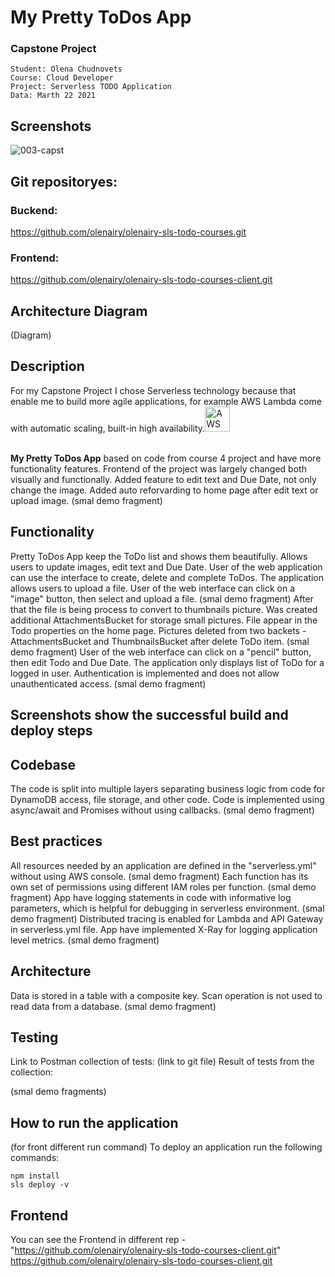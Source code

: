 

# My Pretty ToDos App
### Capstone Project
```
Student: Olena Chudnovets
Course: Cloud Developer
Project: Serverless TODO Application
Data: Marth 22 2021
```
## Screenshots
![003-capst](https://user-images.githubusercontent.com/67039993/112070107-d22e7480-8b4b-11eb-90fc-8b8ddc924cce.png)

## Git repositoryes: 

### Buckend:
https://github.com/olenairy/olenairy-sls-todo-courses.git

### Frontend:
https://github.com/olenairy/olenairy-sls-todo-courses-client.git

## Architecture Diagram
(Diagram)
## Description
For my Capstone Project I chose Serverless technology because that enable me to build more agile applications, for example AWS Lambda come with automatic scaling, built-in high availability.<img width="40" alt="AWS" src="https://user-images.githubusercontent.com/67039993/112070474-7f08f180-8b4c-11eb-9152-3b1ec7e9d22a.png">

</br><b>My Pretty ToDos App</b> based on code from course 4 project and have more functionality features. Frontend of the project was largely changed both visually and functionally. Added feature to edit text and Due Date, not only change the image. Added auto reforvarding to home page after edit text or upload image.
(smal demo fragment)
## Functionality
Pretty ToDos App keep the ToDo list and shows them beautifully. Allows users to update images, edit text and Due Date.
User of the web application can use the interface to create, delete and complete ToDos. The application allows users to upload a file. User of the web interface can click on a "image" button, then select and upload a file.
(smal demo fragment)
After that the file is being process to convert to thumbnails picture. Was created additional AttachmentsBucket for storage small pictures.  File appear in the Todo properties on the home page. Pictures deleted from two backets - AttachmentsBucket and ThumbnailsBucket after delete ToDo item. 
(smal demo fragment)
User of the web interface can click on a "pencil" button, then edit Todo and Due Date.
The application only displays list of ToDo for a logged in user. Authentication is implemented and does not allow unauthenticated access.
(smal demo fragment)

## Screenshots show the successful build and deploy steps

## Codebase
The code is split into multiple layers separating business logic from code for DynamoDB access, file storage, and other code. Code is implemented using async/await and Promises without using callbacks.
(smal demo fragment)
## Best practices
All resources needed by an application are defined in the "serverless.yml" without using AWS console. 
(smal demo fragment)
Each function has its own set of permissions using different IAM roles per function.
(smal demo fragment)
App have logging statements in code with informative log parameters, which is helpful for debugging in serverless environment.
(smal demo fragment)
Distributed tracing is enabled for Lambda and API Gateway in serverless.yml file. App have implemented X-Ray for logging application level metrics.
(smal demo fragment)
## Architecture
Data is stored in a table with a composite key. Scan operation is not used to read data from a database.
(smal demo fragment)
## Testing 
Link to Postman collection of tests:
(link to git file)
Result of tests from the collection:

(smal demo fragments)

## How to run the application
(for front different run command)
To deploy an application run the following commands:

```
npm install
sls deploy -v
```




## Frontend

You can see the Frontend in different rep -  
"https://github.com/olenairy/olenairy-sls-todo-courses-client.git" 
https://github.com/olenairy/olenairy-sls-todo-courses-client.git

